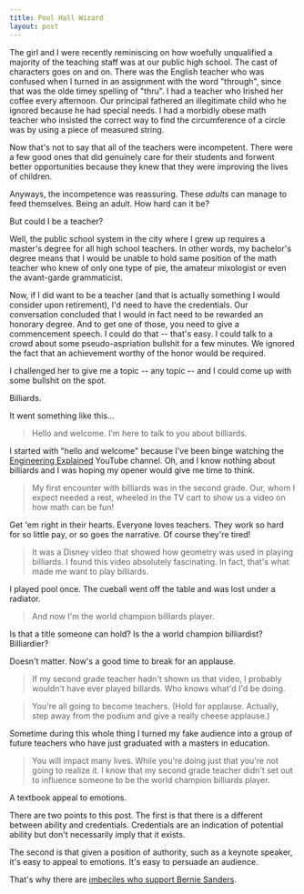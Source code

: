 ```yaml
---
title: Pool Hall Wizard
layout: post
---
```


The girl and I were recently reminiscing on how woefully unqualified a majority of the teaching staff was at our public high school.  The cast of characters goes on and on.  There was the English teacher who was confused when I turned in an assignment with the word "through", since that was the olde timey spelling of "thru".  I had a teacher who Irished her coffee every afternoon.  Our principal fathered an illegitimate child who he ignored because he had special needs.  I had a morbidly obese math teacher who insisted the correct way to find the circumference of a circle was by using a piece of measured string.

Now that's not to say that all of the teachers were incompetent.  There were a few good ones that did genuinely care for their students and forwent better opportunities because they knew that they were improving the lives of children.

Anyways, the incompetence was reassuring.  These _adults_ can manage to feed themselves.  Being an adult.  How hard can it be?

But could I be a teacher?

Well, the public school system in the city where I grew up requires a master's degree for all high school teachers.  In other words, my bachelor's degree means that I would be unable to hold same position of the math teacher who knew of only one type of pie, the amateur mixologist or even the avant-garde grammaticist.

Now, if I did want to be a teacher (and that is actually something I would consider upon retirement), I'd need to have the credentials.  Our conversation concluded that I would in fact need to be rewarded an honorary degree.  And to get one of those, you need to give a commencement speech.  I could do that -- that's easy.  I could talk to a crowd about some pseudo-aspriation bullshit for a few minutes.  We ignored the fact that an achievement worthy of the honor would be required.

I challenged her to give me a topic -- any topic -- and I could come up with some bullshit on the spot.

Billiards.

It went something like this...

> Hello and welcome.  I'm here to talk to you about billiards.

I started with "hello and welcome" because I've been binge watching the [Engineering Explained][0] YouTube channel.  Oh, and I know nothing about billiards and I was hoping my opener would give me time to think.

> My first encounter with billiards was in the second grade.  Our, whom I expect needed a rest, wheeled in the TV cart to show us a video on how math can be fun!

Get 'em right in their hearts.  Everyone loves teachers.  They work so hard for so little pay, or so goes the narrative.  Of course they're tired!

> It was a Disney video that showed how geometry was used in playing billiards.  I found this video absolutely fascinating.  In fact, that's what made me want to play billiards.

I played pool once. The cueball went off the table and was lost under a radiator.

> And now I'm the world champion billiards player.

Is that a title someone can hold?  Is the a world champion billiardist? Billiardier?

Doesn't matter.  Now's a good time to break for an applause.

> If my second grade teacher hadn't shown us that video, I probably wouldn't have ever played billards. Who knows what'd I'd be doing.

> You're all going to become teachers. (Hold for applause.  Actually, step away from the podium and give a really cheese applause.)

Sometime during this whole thing I turned my fake audience into a group of future teachers who have just graduated with a masters in education.

> You will impact many lives.  While you're doing just that you're not going to realize it.  I know that my second grade teacher didn't set out to influence someone to be the world champion billiards player.

A textbook appeal to emotions.

There are two points to this post.  The first is that there is a different between ability and credentials.  Credentials are an indication of potential ability but don't necessarily imply that it exists.

The second is that given a position of authority, such as a keynote speaker, it's easy to appeal to emotions.  It's easy to persuade an audience.

That's why there are [imbeciles who support Bernie Sanders][1].

[0]: https://www.youtube.com/watch?v=crIkJqRYjTQ&index=56&list=PL2ir4svMoaYhRAuKykEGRgsrCk__OJRz3

[1]: http://jalopnik.com/it-looks-like-bernie-sanders-doesnt-know-shit-about-car-1749358500
